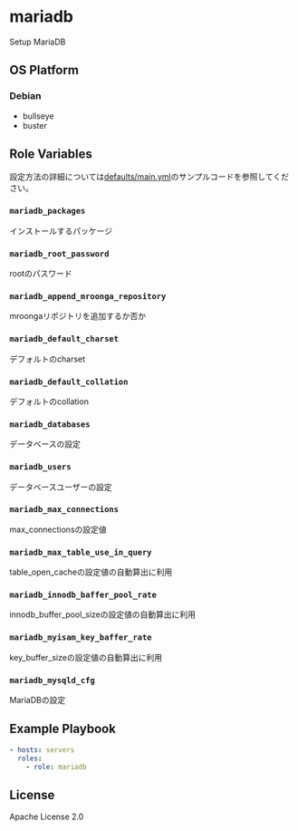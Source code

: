 mariadb
=================

Setup MariaDB

OS Platform
-----------------

### Debian

- bullseye
- buster

Role Variables
--------------

設定方法の詳細については[defaults/main.yml](defaults/main.yml)のサンプルコードを参照してください。

### `mariadb_packages`

インストールするパッケージ

### `mariadb_root_password`

rootのパスワード

### `mariadb_append_mroonga_repository`

mroongaリポジトリを追加するか否か

### `mariadb_default_charset`

デフォルトのcharset

### `mariadb_default_collation`

デフォルトのcollation

### `mariadb_databases`

データベースの設定

### `mariadb_users`

データベースユーザーの設定

### `mariadb_max_connections`

max_connectionsの設定値

### `mariadb_max_table_use_in_query`

table_open_cacheの設定値の自動算出に利用

### `mariadb_innodb_baffer_pool_rate`

innodb_buffer_pool_sizeの設定値の自動算出に利用

### `mariadb_myisam_key_baffer_rate`

key_buffer_sizeの設定値の自動算出に利用

### `mariadb_mysqld_cfg`

MariaDBの設定

Example Playbook
--------------

```yaml
- hosts: servers
  roles:
    - role: mariadb
```

License
--------------

Apache License 2.0
